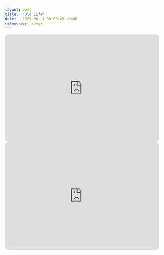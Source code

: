 ```yaml
---
layout: post
title:  "Old Life"
date:   2021-06-11 00:00:00 -0400
categories: songs
---
```

<iframe style="border-radius:12px" src="https://open.spotify.com/embed/track/6vR0lzZQKF5VnOIFFtLUmM?utm_source=generator&theme=0" width="100%" height="352" frameBorder="0" allowfullscreen="" allow="autoplay; clipboard-write; encrypted-media; fullscreen; picture-in-picture" loading="lazy"></iframe>
<iframe style="border-radius:12px" src="https://open.spotify.com/embed/album/59YlIj5wqaSkr0KssGhBwu?utm_source=generator" width="100%" height="352" frameBorder="0" allowfullscreen="" allow="autoplay; clipboard-write; encrypted-media; fullscreen; picture-in-picture" loading="lazy"></iframe>